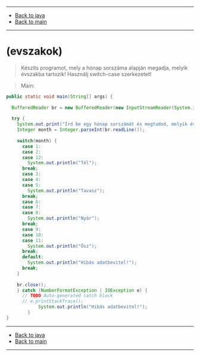 
---

- [Back to java](../../java.md)
- [Back to main](../../../../README.md)

---

# (evszakok)

> Készíts programot, 
> mely a hónap sorszáma alapján megadja, 
> melyik évszakba tartozik! 
> Használj switch-case szerkezetet! 

> Main:

```java
public static void main(String[] args) {
		
  BufferedReader br = new BufferedReader(new InputStreamReader(System.in));
		
  try {
    System.out.print("Írd be egy hónap sorszámát és megtudod, melyik évszakba tartozik (1-12): ");
    Integer month = Integer.parseInt(br.readLine());
			
    switch(month) {
      case 1:
      case 2:
      case 12:
        System.out.println("Tél");
      break;
      case 3:
      case 4:
      case 5:
        System.out.println("Tavasz");
      break;
      case 6:
      case 7:
      case 8:
        System.out.println("Nyár");
      break;
      case 9:
      case 10:
      case 11:
        System.out.println("Ősz");
      break;
      default:
        System.out.println("Hibás adatbevitel!");
      break;
    }
			
    br.close();
    } catch (NumberFormatException | IOException e) {
      // TODO Auto-generated catch block
      // e.printStackTrace();
			System.out.println("Hibás adatbevitel!");
		}		
}
```

---

- [Back to java](../../java.md)
- [Back to main](../../../../README.md)

---
